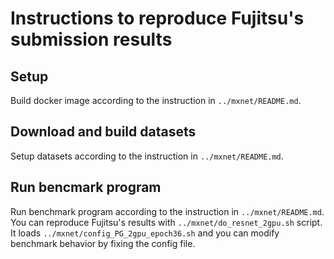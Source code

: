 # Instructions to reproduce Fujitsu's submission results

## Setup
Build docker image according to the instruction in `../mxnet/README.md`.

## Download and build datasets
Setup datasets according to the instruction in `../mxnet/README.md`.

## Run bencmark program
Run benchmark program according to the instruction in `../mxnet/README.md`.
You can reproduce Fujitsu's results with `../mxnet/do_resnet_2gpu.sh` script. 
It loads `../mxnet/config_PG_2gpu_epoch36.sh` and you can modify benchmark behavior
by fixing the config file.


